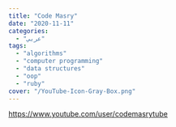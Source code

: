 ```yaml
---
title: "Code Masry"
date: "2020-11-11"
categories:
  - "عربي"
tags:
  - "algorithms"
  - "computer programming"
  - "data structures"
  - "oop"
  - "ruby"
cover: "/YouTube-Icon-Gray-Box.png"
---
```


https://www.youtube.com/user/codemasrytube
